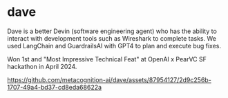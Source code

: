 # dave

Dave is a better Devin (software engineering agent) who has the ability to interact with development tools such as Wireshark to complete tasks. We used LangChain and GuardrailsAI with GPT4 to plan and execute bug fixes.

Won 1st and "Most Impressive Technical Feat" at OpenAI x PearVC SF hackathon in April 2024.


https://github.com/metacognition-ai/dave/assets/87954127/2d9c256b-1707-49a4-bd37-cd8eda68622a

